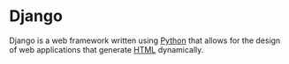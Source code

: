 #  Django















Django is a web framework written using [Python](/wiki/Python) that allows for the design of web applications that generate [HTML](/wiki/HTML) dynamically.